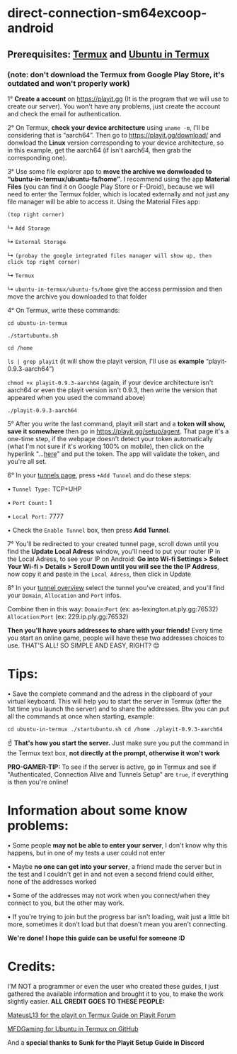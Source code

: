 # direct-connection-sm64excoop-android 

## Prerequisites: [Termux](https://f-droid.org/packages/com.termux/) and [Ubuntu in Termux](https://github.com/MFDGaming/ubuntu-in-termux)
### **(note: don't download the Termux from Google Play Store, it's outdated and won't properly work)**



1° **Create a account** on <https://playit.gg> (It is the program that we will use to create our server). You won't have any problems, just create the account and check the email for authentication.



2° On Termux, **check your device architecture** using `uname -m`, I'll be considering that is “aarch64”. Then go to <https://playit.gg/download/> and donwload the **Linux** version corresponding to your device architecture, so in this example,  get the aarch64 (if isn't aarch64, then grab the corresponding one).



3° Use some file explorer app to **move the archive we donwloaded to “ubuntu-in-termux/ubuntu-fs/home”**. I recommend using the app **Material Files** (you can find it on Google Play Store or F-Droid), because we will need to enter the Termux folder, which is located externally and not just any file manager will be able to access it. Using the Material Files app: 

`(top right corner)`

↳ `Add Storage`

↳ `External Storage`

↳ `(probay the google integrated files manager will show up, then click top right corner)`

↳ `Termux`

↳ `ubuntu-in-termux/ubuntu-fs/home` give the access permission and then move the archive you downloaded to that folder 



4° On Termux, write these commands:

`cd ubuntu-in-termux` 

`./startubuntu.sh`

`cd /home`

`ls | grep playit`  (it will show the playit version, I'll use as **example** “playit-0.9.3-aarch64”) 

`chmod +x playit-0.9.3-aarch64` (again, if your device architecture isn't aarch64 or even the playit version isn't 0.9.3, then write the version that appeared when you used the command above)

`./playit-0.9.3-aarch64`



5° After you write the last command, playit will start and a **token will show, save it somewhere** then go in <https://playit.gg/setup/agent>. That page it's a one-time step, if the webpage doesn't detect your token automatically (what I'm not sure if it's working 100% on mobile), then click on the hyperlink "...[here](https://playit.gg/claim?setup_start=0)" and put the token. The app will validate the token, and you're all set. 



6° In your [tunnels page](https://playit.gg/account/tunnels), press `+Add Tunnel` and do these steps:

 • `Tunnel Type:` TCP+UHP

 • `Port Count:` 1

 • `Local Port:` 7777

 • Check the `Enable Tunnel` box, then press **Add Tunnel**.



7° You'll be redirected to your created tunnel page, scroll down until you find the **Update Local Adress** window, you'll need to put your router IP in the Local Adress, to see your IP on Android: **Go into Wi-fi Settings > Select Your Wi-fi > Details > Scroll Down until you will see the the IP Address**, now copy it and paste in the `Local Adress`, then click in Update


8° In your [tunnel overview](https://playit.gg/account/tunnels) select the tunnel you've created, and you'll find your `Domain`, `Allocation` and `Port` infos.

Combine then in this way:
`Domain`:`Port` (ex: as-lexington.at.ply.gg:76532)
`Allocation`:`Port` (ex: 229.ip.ply.gg:76532)

**Then you'll have yours addresses to share with your friends!**
Every time you start an online game, people will have these two addresses choices to use. THAT'S ALL! SO SIMPLE AND EASY, RIGHT? 😊

# **Tips:**

• Save the complete command and the adress in the clipboard of your virtual keyboard. This will help you to start the server in Termux (after the 1st time you launch the server) and to share the addresses. Btw you can put all the commands at once when starting, example:

`cd ubuntu-in-termux
./startubuntu.sh
cd /home
./playit-0.9.3-aarch64`

☝️ **That's how you start the server.**
Just make sure you put the command in the Termux text box, **not directly at the prompt, otherwise it won't work**

**PRO-GAMER-TIP:** To see if the server is active, go in Termux and see if "Authenticated, Connection Alive and Tunnels Setup" are `true`, if everything is then you're online!


# **Information about some know problems:**

• Some people **may not be able to enter your server**, I don't know why this happens, but in one of my tests a user could not enter

• Maybe **no one can get into your server**, a friend made the server but in the test and I couldn't get in and not even a second friend could either, none of the addresses worked

• Some of the addresses may not work when you connect/when they connect to you, but the other may work.

• If you're trying to join but the progress bar isn't loading, wait just a little bit more, sometimes it don't load but that doesn't mean you aren't connecting.


**We're done! I hope this guide can be useful for someone :D**

# **Credits:**

I'M NOT a programmer or even the user who created these guides, I just gathered the available information and brought it to you, to make the work slightly easier. **ALL CREDIT GOES TO THESE PEOPLE:**

[MateusL13 for the playit on Termux Guide on Playit Forum](https://discuss.playit.gg/t/how-to-run-playit-on-android/133)

[MFDGaming for Ubuntu in Termux on GitHub](https://github.com/MFDGaming/ubuntu-in-termux)

And a **special thanks to Sunk for the Playit Setup Guide in Discord** 